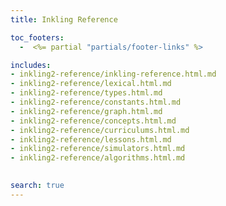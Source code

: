 ```yaml
---
title: Inkling Reference

toc_footers:
  -  <%= partial "partials/footer-links" %>  

includes:
- inkling2-reference/inkling-reference.html.md
- inkling2-reference/lexical.html.md
- inkling2-reference/types.html.md
- inkling2-reference/constants.html.md
- inkling2-reference/graph.html.md
- inkling2-reference/concepts.html.md
- inkling2-reference/curriculums.html.md
- inkling2-reference/lessons.html.md
- inkling2-reference/simulators.html.md
- inkling2-reference/algorithms.html.md

  
search: true
---
```

